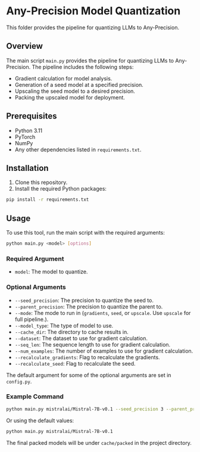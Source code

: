 # Any-Precision Model Quantization

This folder provides the pipeline for quantizing LLMs to Any-Precision.

## Overview
The main script `main.py` provides the pipeline for quantizing LLMs to Any-Precision. The pipeline includes the following steps:

- Gradient calculation for model analysis.
- Generation of a seed model at a specified precision.
- Upscaling the seed model to a desired precision.
- Packing the upscaled model for deployment.

## Prerequisites

- Python 3.11
- PyTorch
- NumPy
- Any other dependencies listed in `requirements.txt`.

## Installation

1. Clone this repository.
2. Install the required Python packages:

```bash
pip install -r requirements.txt
```

## Usage

To use this tool, run the main script with the required arguments:

```bash
python main.py <model> [options]
```

### Required Argument

- `model`: The model to quantize.

### Optional Arguments

- `--seed_precision`: The precision to quantize the seed to.
- `--parent_precision`: The precision to quantize the parent to.
- `--mode`: The mode to run in (`gradients`, `seed`, or `upscale`. Use `upscale` for full pipeline.).
- `--model_type`: The type of model to use.
- `--cache_dir`: The directory to cache results in.
- `--dataset`: The dataset to use for gradient calculation.
- `--seq_len`: The sequence length to use for gradient calculation.
- `--num_examples`: The number of examples to use for gradient calculation.
- `--recalculate_gradients`: Flag to recalculate the gradients.
- `--recalculate_seed`: Flag to recalculate the seed.

The default argument for some of the optional arguments are set in `config.py`.

### Example Command

```bash
python main.py mistralai/Mistral-7B-v0.1 --seed_precision 3 --parent_precision 8
```

Or using the default values:

```bash
python main.py mistralai/Mistral-7B-v0.1
```

The final packed models will be under `cache/packed` in the project directory.
